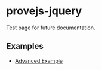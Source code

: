 # provejs-jquery

Test page for future documentation.

## Examples

- [Advanced Example](./examples/advanced)